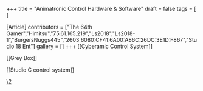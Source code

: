 +++
title = "Animatronic Control Hardware & Software"
draft = false
tags = [ ]

[Article]
contributors = ["The 64th Gamer","Himitsu","75.61.165.219","Ls2018","Ls2018-1","BurgersNuggs445","2603:6080:CF41:6A00:A86C:26DC:3E1D:F867","Studio 18 Ent"]
gallery = []
+++
[[Cyberamic Control System]]

[[Grey Box]]

[[Studio C control system]]

[\2](\1)